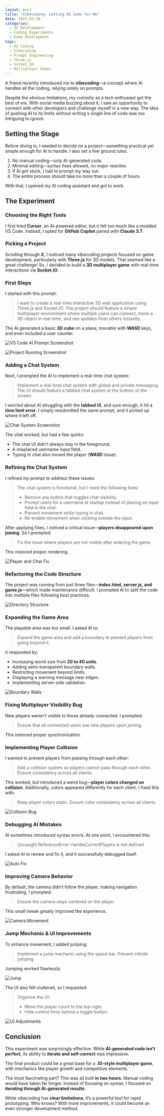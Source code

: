 ```yaml
---
layout: post
title: "Vibecoding: Letting AI Code for Me"
date: 2025-03-10
categories:
  - AI Development
  - Coding Experiments
  - Game Development
tags:
  - AI Coding
  - Vibecoding
  - Prompt Engineering
  - Three.js
  - Socket.IO
  - Multiplayer Games
---
```


A friend recently introduced me to **vibecoding**—a concept where AI handles all the coding, relying solely on prompts.

Despite the obvious limitations, my curiosity as a tech enthusiast got the best of me. With social media buzzing about it, I saw an opportunity to connect with other developers and challenge myself in a new way. The idea of pushing AI to its limits without writing a single line of code was too intriguing to ignore.

## Setting the Stage

Before diving in, I needed to decide on a project—something practical yet simple enough for AI to handle. I also set a few ground rules:

1. No manual coding—only AI-generated code.
2. Minimal editing—syntax fixes allowed, no major rewrites.
3. If AI got stuck, I had to prompt my way out.
4. The entire process should take no more than a couple of hours.

With that, I opened my AI coding assistant and got to work.

## The Experiment

### Choosing the Right Tools

I first tried **Cursor**, an AI-powered editor, but it felt too much like a modded VS Code. Instead, I opted for **GitHub Copilot** paired with **Claude 3.7**.

### Picking a Project

Scrolling through **X**, I noticed many vibecoding projects focused on game development, particularly with **Three.js** for 3D models. That seemed like a great challenge! So, I decided to build a **3D multiplayer game** with real-time interactions via **Socket.IO**.

### First Steps

I started with this prompt:

> I want to create a real-time interactive 3D web application using Three.js and Socket.IO. The project should feature a simple multiplayer environment where multiple users can connect, move a 3D object in real-time, and see updates from others instantly.

The AI generated a basic **3D cube** on a plane, movable with **WASD** keys, and even included a user counter.

![VS Code AI Prompt Screenshot](/assets/posts/vibecoding-let-ai-code-for-me/first-prompt.png)

![Project Running Screenshot](/assets/posts/vibecoding-let-ai-code-for-me/first-result.gif)

### Adding a Chat System

Next, I prompted the AI to implement a real-time chat system:

> Implement a real-time chat system with global and private messaging. The UI should feature a tabbed chat system at the bottom of the screen.

I worried about AI struggling with the **tabbed UI**, and sure enough, it hit a **time limit error**. I simply resubmitted the same prompt, and it picked up where it left off.

![Chat System Screenshot](/assets/posts/vibecoding-let-ai-code-for-me/first-chat-result.gif)

The chat worked, but had a few quirks:

- The chat UI didn't always stay in the foreground.
- A misplaced username input field.
- Typing in chat also moved the player (**WASD** issue).

### Refining the Chat System

I refined my prompt to address these issues:

> The chat system is functional, but I need the following fixes:
>
> - Remove any button that toggles chat visibility.
> - Prompt users for a username at startup instead of placing an input field in the chat.
> - Prevent movement while typing in chat.
> - Re-enable movement when clicking outside the input.

After applying fixes, I noticed a critical issue—**players disappeared upon joining**. So I prompted:

> Fix the issue where players are not visible after entering the game.

This restored proper rendering.

![Player and Chat Fix](/assets/posts/vibecoding-let-ai-code-for-me/player-and-chat-fix.gif)

### Refactoring the Code Structure

The project was running from just three files—**index.html, server.js, and game.js**—which made maintenance difficult. I prompted AI to split the code into multiple files following best practices.

![Directory Structure](/assets/posts/vibecoding-let-ai-code-for-me/directory-structure.png)

### Expanding the Game Area

The playable area was too small. I asked AI to:

> Expand the game area and add a boundary to prevent players from going beyond it.

It responded by:

- Increasing world size from **20 to 40 units**.
- Adding semi-transparent boundary walls.
- Restricting movement beyond limits.
- Displaying a warning message near edges.
- Implementing server-side validation.

![Boundary Walls](/assets/posts/vibecoding-let-ai-code-for-me/boundary-walls.gif)

### Fixing Multiplayer Visibility Bug

New players weren't visible to those already connected. I prompted:

> Ensure that all connected users see new players upon joining.

This restored proper synchronization.

### Implementing Player Collision

I wanted to prevent players from passing through each other:

> Add a collision system so players cannot pass through each other. Ensure consistency across all clients.

This worked, but introduced a weird bug—**player colors changed on collision**. Additionally, colors appeared differently for each client. I fixed this with:

> Keep player colors static. Ensure color consistency across all clients.

![Collision Bug](/assets/posts/vibecoding-let-ai-code-for-me/player-missing-after-chat-fix.gif)

### Debugging AI Mistakes

AI sometimes introduced syntax errors. At one point, I encountered this:

> Uncaught ReferenceError: handleCurrentPlayers is not defined

I asked AI to review and fix it, and it successfully debugged itself.

![Auto Fix](/assets/posts/vibecoding-let-ai-code-for-me/auto-fix-misstypo.png)

### Improving Camera Behavior

By default, the camera didn’t follow the player, making navigation frustrating. I prompted:

> Ensure the camera stays centered on the player.

This small tweak greatly improved the experience.

![Camera Movement](/assets/posts/vibecoding-let-ai-code-for-me/camera-movement.gif)

### Jump Mechanic & UI Improvements

To enhance movement, I added jumping:

> Implement a jump mechanic using the space bar. Prevent infinite jumping.

Jumping worked flawlessly.

![Jump](/assets/posts/vibecoding-let-ai-code-for-me/jump.gif)

The UI also felt cluttered, so I requested:

> Organize the UI:
>
> - Move the player count to the top-right.
> - Hide control hints behind a toggle button.

![UI Adjustments](/assets/posts/vibecoding-let-ai-code-for-me/ui-adjustment.gif)

## Conclusion

This experiment was surprisingly effective. While **AI-generated code isn’t perfect**, its ability to **iterate and self-correct** was impressive.

The final product could be a great base for a **.IO-style multiplayer game**, with mechanics like player growth and competitive elements.

The most fascinating part? This was all built **in two hours**. Manual coding would have taken far longer. Instead of focusing on syntax, I focused on **iterating through AI-generated results**.

While vibecoding has **clear limitations**, it’s a powerful tool for rapid prototyping. Who knows? With more improvements, it could become an even stronger development method.
